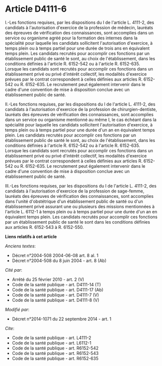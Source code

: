 # Article D4111-6

I.-Les fonctions requises, par les dispositions du I de l'article L. 4111-2, des candidats à l'autorisation d'exercice de la
profession de médecin, lauréats des épreuves de vérification des connaissances, sont accomplies dans un service ou organisme
agréé pour la formation des internes dans la spécialité pour laquelle les candidats sollicitent l'autorisation d'exercice, à
temps plein ou à temps partiel pour une durée de trois ans en équivalent temps plein. Les candidats recrutés pour accomplir
ces fonctions par un établissement public de santé le sont, au choix de l'établissement, dans les conditions définies à
l'article R. 6152-542 ou à l'article R. 6152-635. Lorsque les candidats sont recrutés pour accomplir ces fonctions dans un
établissement privé ou privé d'intérêt collectif, les modalités d'exercice prévues par le contrat correspondent à celles
définies aux articles R. 6152-542 ou R. 6152-635. Le recrutement peut également intervenir dans le cadre d'une convention de
mise à disposition conclue avec un établissement public de santé. 

II.-Les fonctions requises, par les dispositions du I de l'article L. 4111-2, des candidats à l'autorisation d'exercice de la
profession de chirurgien-dentiste, lauréats des épreuves de vérification des connaissances, sont accomplies dans un service
ou organisme mentionné au même I, le cas échéant dans la spécialité pour laquelle les candidats sollicitent l'autorisation
d'exercice, à temps plein ou à temps partiel pour une durée d'un an en équivalent temps plein. Les candidats recrutés pour
accomplir ces fonctions par un établissement public de santé le sont, au choix de l'établissement, dans les conditions
définies à l'article R. 6152-542 ou à l'article R. 6152-635. Lorsque les candidats sont recrutés pour accomplir ces fonctions
dans un établissement privé ou privé d'intérêt collectif, les modalités d'exercice prévues par le contrat correspondent à
celles définies aux articles R. 6152-542 ou R. 6152-635. Le recrutement peut également intervenir dans le cadre d'une
convention de mise à disposition conclue avec un établissement public de santé. 

III.-Les fonctions requises, par les dispositions du I de l'article L. 4111-2, des candidats à l'autorisation d'exercice de
la profession de sage-femme, lauréats des épreuves de vérification des connaissances, sont accomplies dans l'unité
d'obstétrique d'un établissement public de santé ou d'un établissement privé assurant une ou plusieurs des missions
mentionnées à l'article L. 6112-1 à temps plein ou à temps partiel pour une durée d'un an en équivalent temps plein. Les
candidats recrutés pour accomplir ces fonctions par un établissement public de santé le sont dans les conditions définies aux
articles R. 6152-543 à R. 6152-550.

**Liens relatifs à cet article**

_Anciens textes_:

  - Décret n°2004-508 2004-06-08 art. 8 al. 1
  - Décret n°2004-508 du 8 juin 2004 - art. 8 (Ab)

_Cité par_:

  - Arrêté du 25 février 2010 - art. 2 (V)
  - Code de la santé publique - art. D4111-14 (T)
  - Code de la santé publique - art. D4111-17 (Ab)
  - Code de la santé publique - art. D4111-7 (V)
  - Code de la santé publique - art. D4111-8 (V)

_Modifié par_:

  - Décret n°2014-1071 du 22 septembre 2014 - art. 1

_Cite_:

  - Code de la santé publique - art. L4111-2
  - Code de la santé publique - art. L6112-1
  - Code de la santé publique - art. R6152-542
  - Code de la santé publique - art. R6152-543
  - Code de la santé publique - art. R6152-635
